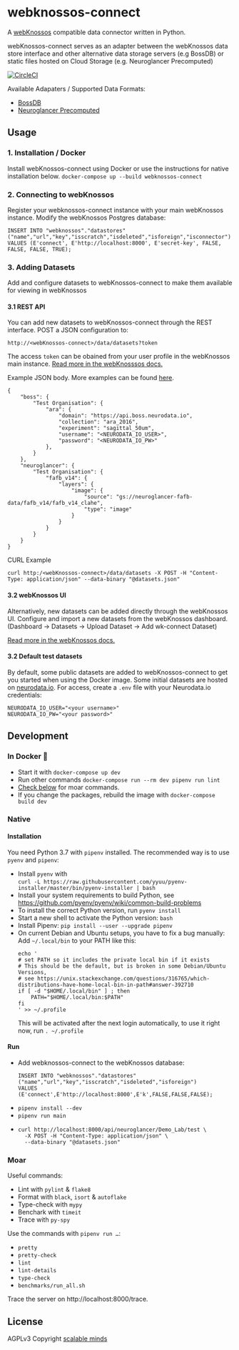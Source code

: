 # webknossos-connect
A [webKnossos](https://github.com/scalableminds/webknossos) compatible data connector written in Python. 

webKnossos-connect serves as an adapter between the webKnossos data store interface and other alternative data storage servers (e.g BossDB) or static files hosted on Cloud Storage (e.g. Neuroglancer Precomputed)

[![CircleCI](https://circleci.com/gh/scalableminds/webknossos-connect.svg?style=svg&circle-token=1d7b55b40a5733c7563033064cee0ed0beef36b6)](https://circleci.com/gh/scalableminds/webknossos-connect)

Available Adapaters / Supported Data Formats:
- [BossDB](https://bossdb.org/)
- [Neuroglancer Precomputed](https://github.com/google/neuroglancer/tree/master/src/neuroglancer/datasource/precomputed)

## Usage
### 1. Installation / Docker
Install webKnossos-connect using Docker or use the instructions for native installation below.
`docker-compose up --build webknossos-connect`

### 2. Connecting to webKnossos
Register your webknossos-connect instance with your main webKnossos instance. Modify the webKnossos Postgres database:
  ```
  INSERT INTO "webknossos"."datastores"("name","url","key","isscratch","isdeleted","isforeign","isconnector")
  VALUES (E'connect', E'http://localhost:8000', E'secret-key', FALSE, FALSE, FALSE, TRUE);
  ```
### 3. Adding Datasets
Add and configure datasets to webKnossos-connect to make them available for viewing in webKnossos

#### 3.1 REST API
You can add new datasets to webKnossos-connect through the REST interface. POST a JSON configuration to:
```
http://<webKnossos-connect>/data/datasets?token
```
The access `token` can be obained from your user profile in the webKnossos main instance. [Read more in the webKnosssos docs.](https://docs.webknossos.org/reference/rest_api#authentication)

Example JSON body. More examples can be found [here](https://github.com/scalableminds/webknossos-connect/blob/master/data/datasets.json).
```
{
    "boss": {
        "Test Organisation": {
            "ara": {
                "domain": "https://api.boss.neurodata.io",
                "collection": "ara_2016",
                "experiment": "sagittal_50um",
                "username": "<NEURODATA_IO_USER>",
                "password": "<NEURODATA_IO_PW>"
            },
        }
    },
    "neuroglancer": {
        "Test Organisation": {
            "fafb_v14": {
                "layers": {
                    "image": {
                        "source": "gs://neuroglancer-fafb-data/fafb_v14/fafb_v14_clahe",
                        "type": "image"
                    }
                }
            }
        }
    }
}
```

CURL Example
```
curl http:/<webKnossos-connect>/data/datasets -X POST -H "Content-Type: application/json" --data-binary "@datasets.json"
```

#### 3.2 webKnossos UI
Alternatively, new datasets can be added directly through the webKnossos UI. Configure and import a new datasets from the webKnossos dashboard. (Dashboard -> Datasets -> Upload Dataset -> Add wk-connect Dataset) 

[Read more in the webKnossos docs.](https://docs.webknossos.org/guides/datasets#uploading-through-the-web-browser)

#### 3.2 Default test datasets

By default, some public datasets are added to webKnossos-connect to get you started when using the Docker image. Some initial datasets are hosted on [neurodata.io](https://neurodata.io/ndcloud/#data). For access, create a `.env` file with your Neurodata.io credentials:
  ```
  NEURODATA_IO_USER="<your username>"
  NEURODATA_IO_PW="<your password>"
  ```


## Development
### In Docker :whale:

* Start it with `docker-compose up dev`
* Run other commands `docker-compose run --rm dev pipenv run lint`
* [Check below](#moar) for moar commands.
* If you change the packages, rebuild the image with `docker-compose build dev`

### Native
#### Installation

You need Python 3.7 with `pipenv` installed.
The recommended way is to use `pyenv` and `pipenv`:

* Install `pyenv` with  
  `curl -L https://raw.githubusercontent.com/yyuu/pyenv-installer/master/bin/pyenv-installer | bash`
* Install your system requirements to build Python, see
  https://github.com/pyenv/pyenv/wiki/common-build-problems
* To install the correct Python version, run
  `pyenv install`
* Start a new shell to activate the Python version:
  `bash`
* Install Pipenv:
  `pip install --user --upgrade pipenv`
* On current Debian and Ubuntu setups, you have to fix a bug manually:
  Add `~/.local/bin` to your PATH like this:
  ```
  echo '
  # set PATH so it includes the private local bin if it exists
  # This should be the default, but is broken in some Debian/Ubuntu Versions,
  # see https://unix.stackexchange.com/questions/316765/which-distributions-have-home-local-bin-in-path#answer-392710
  if [ -d "$HOME/.local/bin" ] ; then
      PATH="$HOME/.local/bin:$PATH"
  fi
  ' >> ~/.profile
  ```
  This will be activated after the next login automatically, to use it right now, run
  `. ~/.profile`

#### Run

* Add webknossos-connect to the webKnossos database:
  ```
  INSERT INTO "webknossos"."datastores"("name","url","key","isscratch","isdeleted","isforeign") 
  VALUES (E'connect',E'http://localhost:8000',E'k',FALSE,FALSE,FALSE);
  ```
* `pipenv install --dev`
* `pipenv run main`
* ```
  curl http://localhost:8000/api/neuroglancer/Demo_Lab/test \
    -X POST -H "Content-Type: application/json" \
    --data-binary "@datasets.json"
  ```

### Moar

Useful commands:

* Lint with `pylint` & `flake8`
* Format with `black`, `isort` & `autoflake`
* Type-check with `mypy`
* Benchark with `timeit`
* Trace with `py-spy`

Use the commands with `pipenv run …`:

* `pretty`
* `pretty-check`
* `lint`
* `lint-details`
* `type-check`
* `benchmarks/run_all.sh`

Trace the server on http://localhost:8000/trace.

## License
AGPLv3
Copyright [scalable minds](https://scalableminds.com)

